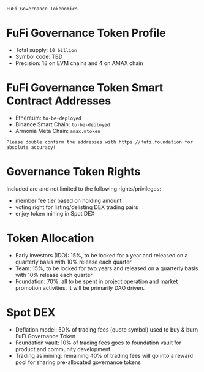 `FuFi Governance Tokenomics`

# FuFi Governance Token Profile

- Total supply: `10 billion`
- Symbol code: TBD
- Precision: 18 on EVM chains and 4 on AMAX chain

# FuFi Governance Token Smart Contract Addresses
- Ethereum: `to-be-deployed`
- Binance Smart Chain: `to-be-deployed`
- Armonia Meta Chain: `amax.mtoken`

```
Please double confirm the addresses with https://fufi.foundation for absolute accuracy!
```

# Governance Token Rights

Included are and not limited to the following rights/privileges:

- member fee tier based on holding amount
- voting right for listing/delisting DEX trading pairs
- enjoy token mining in Spot DEX

# Token Allocation
- Early investors (IDO): 15%, to be locked for a year and released on a quarterly basis with 10% release each quarter
- Team: 15%, to be locked for two years and released on a quarterly basis with 10% release each quarter
- Foundation: 70%, all to be spent in project operation and market promotion activities. It will be primarily DAO driven.

# Spot DEX
- Deflation model: 50% of trading fees (quote symbol) used to buy & burn FuFi Governance Token
- Foundation vault: 10% of trading fees goes to foundation vault for product and community development
- Trading as mining: remaining 40% of trading fees will go into a reward pool for sharing pre-allocated governance tokens
